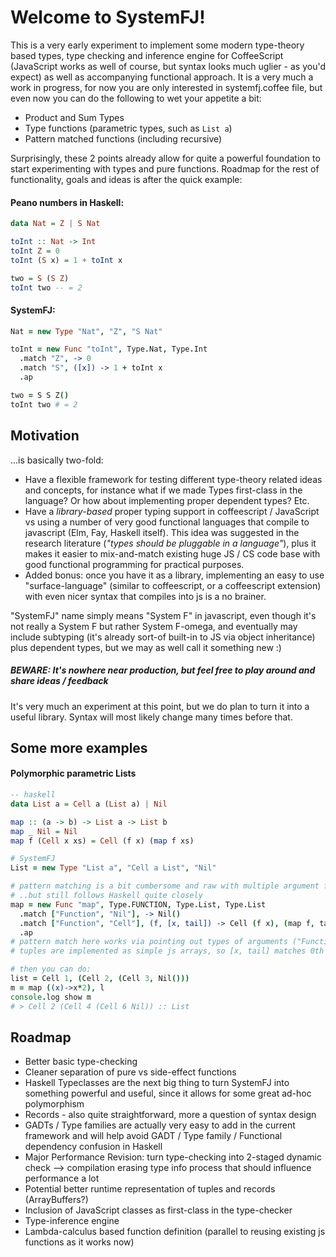 # Welcome to SystemFJ!

This is a very early experiment to implement some modern type-theory based types, type checking and inference engine for CoffeeScript (JavaScript works as well of course, but syntax looks much uglier - as you'd expect) as well as accompanying functional approach. It is a very much a work in progress, for now you are only interested in systemfj.coffee file, but even now you can do the following to wet your appetite a bit:

* Product and Sum Types
* Type functions (parametric types, such as `List a`)
* Pattern matched functions (including recursive)

Surprisingly, these 2 points already allow for quite a powerful foundation to start experimenting with types and pure functions. Roadmap for the rest of functionality, goals and ideas is after the quick example:

#### Peano numbers in Haskell:

```haskell
data Nat = Z | S Nat

toInt :: Nat -> Int
toInt Z = 0
toInt (S x) = 1 + toInt x

two = S (S Z)
toInt two -- = 2
```

#### SystemFJ:

```coffeescript
Nat = new Type "Nat", "Z", "S Nat"

toInt = new Func "toInt", Type.Nat, Type.Int
  .match "Z", -> 0
  .match "S", ([x]) -> 1 + toInt x
  .ap

two = S S Z()
toInt two # = 2
```

## Motivation
...is basically two-fold:
* Have a flexible framework for testing different type-theory related ideas and concepts, for instance what if we made Types first-class in the language? Or how about implementing proper dependent types? Etc.
* Have a *library-based* proper typing support in coffeescript / JavaScript vs using a number of very good functional languages that compile to javascript (Elm, Fay, Haskell itself). This idea was suggested in the research literature (*"types should be pluggable in a language"*), plus it makes it easier to mix-and-match existing huge JS / CS code base with good functional programming for practical purposes.
* Added bonus: once you have it as a library, implementing an easy to use "surface-language" (similar to coffeescript, or a coffeescript extension) with even nicer syntax that compiles into js is a no brainer.

"SystemFJ" name simply means "System F" in javascript, even though it's not really a System F but rather System F-omega, and eventually may include subtyping (it's already sort-of built-in to JS via object inheritance) plus dependent types, but we may as well call it something new :)

##### BEWARE: It's nowhere near production, but feel free to play around and share ideas / feedback
It's very much an experiment at this point, but we do plan to turn it into a useful library. Syntax will most likely change many times before that.

## Some more examples
#### Polymorphic parametric Lists
```haskell
-- haskell
data List a = Cell a (List a) | Nil

map :: (a -> b) -> List a -> List b
map _ Nil = Nil
map f (Cell x xs) = Cell (f x) (map f xs)
```

```coffeescript
# SystemFJ
List = new Type "List a", "Cell a List", "Nil"

# pattern matching is a bit cumbersome and raw with multiple argument functions that include functions...
# ..but still follows Haskell quite closely
map = new Func "map", Type.FUNCTION, Type.List, Type.List
  .match ["Function", "Nil"], -> Nil()
  .match ["Function", "Cell"], (f, [x, tail]) -> Cell (f x), (map f, tail)
  .ap
# pattern match here works via pointing out types of arguments ("Function" and "Cell") and then using destructuring assignments in the actual function call.
# tuples are implemented as simple js arrays, so [x, tail] matches 0th and 1st elements in the "Cell" constructor - giving us very haskell-like syntax

# then you can do:
list = Cell 1, (Cell 2, (Cell 3, Nil()))
m = map ((x)->x*2), l
console.log show m
# > Cell 2 (Cell 4 (Cell 6 Nil)) :: List
```

## Roadmap
* Better basic type-checking
* Cleaner separation of pure vs side-effect functions
* Haskell Typeclasses are the next big thing to turn SystemFJ into something powerful and useful, since it allows for some great ad-hoc polymorphism
* Records - also quite straightforward, more a question of syntax design
* GADTs / Type families are actually very easy to add in the current framework and will help avoid GADT / Type family / Functional dependency confusion in Haskell
* Major Performance Revision: turn type-checking into 2-staged dynamic check --> compilation erasing type info process that should influence performance a lot
* Potential better runtime representation of tuples and records (ArrayBuffers?)
* Inclusion of JavaScript classes as first-class in the type-checker
* Type-inference engine
* Lambda-calculus based function definition (parallel to reusing existing js functions as it works now)
